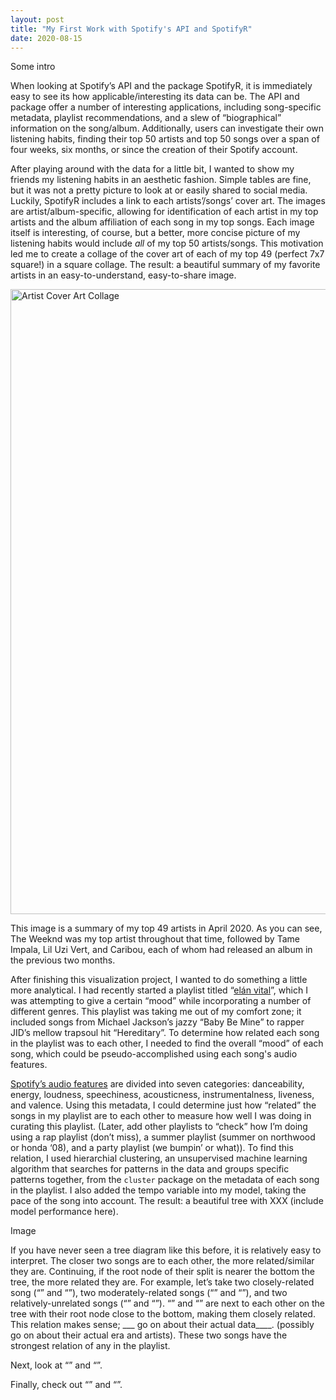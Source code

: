 ```yaml
---
layout: post
title: "My First Work with Spotify's API and SpotifyR"
date: 2020-08-15
---
```


Some intro

When looking at Spotify’s API and the package SpotifyR, it is immediately easy to see its how applicable/interesting its data can be. The API and package offer a number of interesting applications, including song-specific metadata, playlist recommendations, and a slew of “biographical” information on the song/album. Additionally, users can investigate their own listening habits, finding their top 50 artists and top 50 songs over a span of four weeks, six months, or since the creation of their Spotify account. 

After playing around with the data for a little bit, I wanted to show my friends my listening habits in an aesthetic fashion. Simple tables are fine, but it was not a pretty picture to look at or easily shared to social media. Luckily, SpotifyR includes a link to each artists’/songs’ cover art. The images are artist/album-specific, allowing for identification of each artist in my top artists and the album affiliation of each song in my top songs. Each image itself is interesting, of course, but a better, more concise picture of my listening habits would include _all_ of my top 50 artists/songs. This motivation led me to create a collage of the cover art of each of my top 49 (perfect 7x7 square!) in a square collage. The result: a beautiful summary of my favorite artists in an easy-to-understand, easy-to-share image. 

<img src="https://user-images.githubusercontent.com/37127146/90769358-1871db80-e2be-11ea-8746-4d29f5a79eff.png" alt="Artist Cover Art Collage" width="1000"/>

This image is a summary of my top 49 artists in April 2020. As you can see, The Weeknd was my top artist throughout that time, followed by Tame Impala, Lil Uzi Vert, and Caribou, each of whom had released an album in the previous two months. 

After finishing this visualization project, I wanted to do something a little more analytical. I had recently started a playlist titled “[elán vital](https://open.spotify.com/playlist/6scEj1HgGsb4Mt7MU9z3gb)”, which I was attempting to give a certain “mood” while incorporating a number of different genres. This playlist was taking me out of my comfort zone; it included songs from Michael Jackson’s jazzy “Baby Be Mine” to rapper JID’s mellow trapsoul hit “Hereditary”. To determine how related each song in the playlist was to each other, I needed to find the overall “mood” of each song, which could be pseudo-accomplished using each song's audio features. 

[Spotify’s audio features](https://developer.spotify.com/documentation/web-api/reference/tracks/get-several-audio-features/) are divided into seven categories: danceability, energy, loudness, speechiness, acousticness, instrumentalness, liveness, and valence. Using this metadata, I could determine just how “related” the songs in my playlist are to each other to measure how well I was doing in curating this playlist. (Later, add other playlists to “check” how I’m doing using a rap playlist (don’t miss), a summer playlist (summer on northwood or honda ‘08), and a party playlist (we bumpin’ or what)). To find this relation, I used hierarchial clustering, an unsupervised machine learning algorithm that searches for patterns in the data and groups specific patterns together, from the `cluster` package on the metadata of each song in the playlist. I also added the tempo variable into my model, taking the pace of the song into account. The result: a beautiful tree with XXX (include model performance here).


Image


If you have never seen a tree diagram like this before, it is relatively easy to interpret. The closer two songs are to each other, the more related/similar they are. Continuing, if the root node of their split is nearer the bottom the tree, the more related they are. For example, let’s take two closely-related song (“” and “”), two moderately-related songs (“” and “”), and two relatively-unrelated songs (“” and “”). “” and “” are next to each other on the tree with their root node close to the bottom, making them closely related. This relation makes sense; ___ go on about their actual data____. (possibly go on about their actual era and artists). These two songs have the strongest relation of any in the playlist. 

Next, look at “” and “”. 

Finally, check out “” and “”. 

